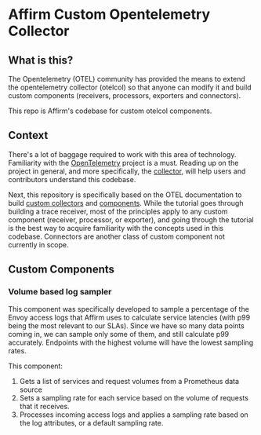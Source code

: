 # Affirm Custom Opentelemetry Collector


## What is this?

The Opentelemetry (OTEL) community has provided the means to extend the opentelemetry collector (otelcol) so that anyone can modify it and build custom components (receivers, processors, exporters and connectors).

This repo is Affirm's codebase for custom otelcol components.

## Context

There's a lot of baggage required to work with this area of technology. Familiarity with the [OpenTelemetry](https://opentelemetry.io/docs/) project is a must. Reading up on the project in general, and more specifically, the [collector](https://opentelemetry.io/docs/collector/), will help users and contributors understand this codebase.

Next, this repository is specifically based on the OTEL documentation to build [custom collectors](https://opentelemetry.io/docs/collector/custom-collector/) and [components](https://opentelemetry.io/docs/collector/building/). While the tutorial goes through building a trace receiver, most of the principles apply to any custom component (receiver, processor, or exporter), and going through the tutorial is the best way to acquire familiarity with the concepts used in this codebase. Connectors are another class of custom component not currently in scope.

## Custom Components

### Volume based log sampler

This component was specifically developed to sample a percentage of the Envoy access logs that Affirm uses to calculate service latencies (with p99 being the most relevant to our SLAs). Since we have so many data points coming in, we can sample only some of them, and still calculate p99 accurately. Endpoints with the highest volume will have the lowest sampling rates.

This component:

1.  Gets a list of services and request volumes from a Prometheus data source
2.  Sets a sampling rate for each service based on the volume of requests that it receives.
3. Processes incoming access logs and applies a sampling rate based on the log attributes, or a default sampling rate. 

